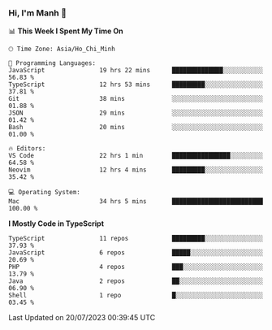 ### Hi, I'm Manh 👋

<!--START_SECTION:waka-->
📊 **This Week I Spent My Time On** 

```text
🕑︎ Time Zone: Asia/Ho_Chi_Minh

💬 Programming Languages: 
JavaScript               19 hrs 22 mins      ██████████████░░░░░░░░░░░   56.83 % 
TypeScript               12 hrs 53 mins      █████████░░░░░░░░░░░░░░░░   37.81 % 
Git                      38 mins             ░░░░░░░░░░░░░░░░░░░░░░░░░   01.88 % 
JSON                     29 mins             ░░░░░░░░░░░░░░░░░░░░░░░░░   01.42 % 
Bash                     20 mins             ░░░░░░░░░░░░░░░░░░░░░░░░░   01.00 % 

🔥 Editors: 
VS Code                  22 hrs 1 min        ████████████████░░░░░░░░░   64.58 % 
Neovim                   12 hrs 4 mins       █████████░░░░░░░░░░░░░░░░   35.42 % 

💻 Operating System: 
Mac                      34 hrs 5 mins       █████████████████████████   100.00 % 
```

**I Mostly Code in TypeScript** 

```text
TypeScript               11 repos            █████████░░░░░░░░░░░░░░░░   37.93 % 
JavaScript               6 repos             █████░░░░░░░░░░░░░░░░░░░░   20.69 % 
PHP                      4 repos             ███░░░░░░░░░░░░░░░░░░░░░░   13.79 % 
Java                     2 repos             ██░░░░░░░░░░░░░░░░░░░░░░░   06.90 % 
Shell                    1 repo              █░░░░░░░░░░░░░░░░░░░░░░░░   03.45 % 
```




 Last Updated on 20/07/2023 00:39:45 UTC
<!--END_SECTION:waka-->
